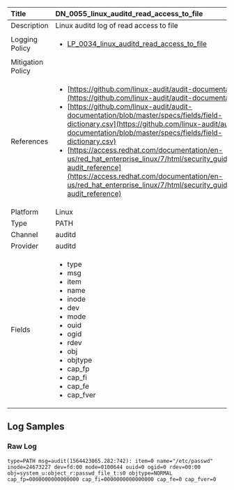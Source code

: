 | Title             | DN_0055_linux_auditd_read_access_to_file                                                                                                      |
|:------------------|:-----------------------------------------------------------------------------------------------------------------|
| Description       | Linux auditd log of read access to file                                                                                                |
| Logging Policy    | <ul><li>[LP_0034_linux_auditd_read_access_to_file](../Logging_Policies/LP_0034_linux_auditd_read_access_to_file.md)</li></ul> |
| Mitigation Policy | <ul></ul> |
| References     		| <ul><li>[https://github.com/linux-audit/audit-documentation](https://github.com/linux-audit/audit-documentation)</li><li>[https://github.com/linux-audit/audit-documentation/blob/master/specs/fields/field-dictionary.csv](https://github.com/linux-audit/audit-documentation/blob/master/specs/fields/field-dictionary.csv)</li><li>[https://access.redhat.com/documentation/en-us/red_hat_enterprise_linux/7/html/security_guide/app-audit_reference](https://access.redhat.com/documentation/en-us/red_hat_enterprise_linux/7/html/security_guide/app-audit_reference)</li></ul>                                  |
| Platform       		| Linux   |
| Type           		| PATH 		| 
| Channel        		| auditd    |
| Provider       		| auditd   |
| Fields         		| <ul><li>type</li><li>msg</li><li>item</li><li>name</li><li>inode</li><li>dev</li><li>mode</li><li>ouid</li><li>ogid</li><li>rdev</li><li>obj</li><li>objtype</li><li>cap_fp</li><li>cap_fi</li><li>cap_fe</li><li>cap_fver</li></ul>                                               |


## Log Samples

### Raw Log

```
type=PATH msg=audit(1564423065.282:742): item=0 name="/etc/passwd" inode=24673227 dev=fd:00 mode=0100644 ouid=0 ogid=0 rdev=00:00 obj=system_u:object_r:passwd_file_t:s0 objtype=NORMAL cap_fp=0000000000000000 cap_fi=0000000000000000 cap_fe=0 cap_fver=0

```




